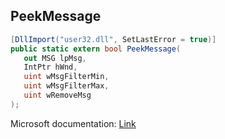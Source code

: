 ## PeekMessage

```csharp
[DllImport("user32.dll", SetLastError = true)]
public static extern bool PeekMessage(
   out MSG lpMsg,
   IntPtr hWnd,
   uint wMsgFilterMin,
   uint wMsgFilterMax,
   uint wRemoveMsg
);
```

Microsoft documentation: [Link](https://docs.microsoft.com/en-us/windows/win32/api/winuser/nf-winuser-peekmessagea)
